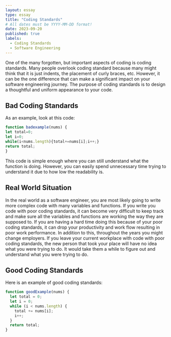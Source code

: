 ```yaml
---
layout: essay
type: essay
title: "Coding Standards"
# All dates must be YYYY-MM-DD format!
date: 2023-09-20
published: true
labels:
  - Coding Standards
  - Software Engineering
---
```


One of the many forgotten, but important aspects of coding is coding standards. Many people overlook coding standard because many might think that it is just indents, the placement of curly braces, etc. However, it can be the one difference that can make a significant impact on your software engineering journey. The purpose of coding standards is to design a thoughtful and uniform appearance to your code. 

## Bad Coding Standards

As an example, look at this code:
```javascript
function badexample(nums) {
let total=0;
let i=0;
while(i<nums.length){total+=nums[i];i++;}
return total;
}
```

This code is simple enough where you can still understand what the function is doing. However, you can easily spend unnecessary time trying to understand it due to how low the readability is. 

## Real World Situation
In the real world as a software engineer, you are most likely going to write more complex code with many variables and functions. If you write you code with poor coding standards, it can become very difficult to keep track and make sure all the variables and functions are working the way they are supposed to. If you are having a hard time doing this because of your poor coding standards, it can drop your productivity and work flow resulting in poor work performance. In addition to this, throughout the years you might change employers. If you leave your current workplace with code with poor coding standards, the new person that took your place will have no idea what you were trying to do. It would take them a while to figure out and understand what you were trying to do.

## Good Coding Standards
Here is an example of good coding standards:
```javascript
function goodExample(nums) {
  let total = 0;
  let i = 0;
  while (i < nums.length) {
    total += nums[i];
    i++;
  }
  return total;
}
```
